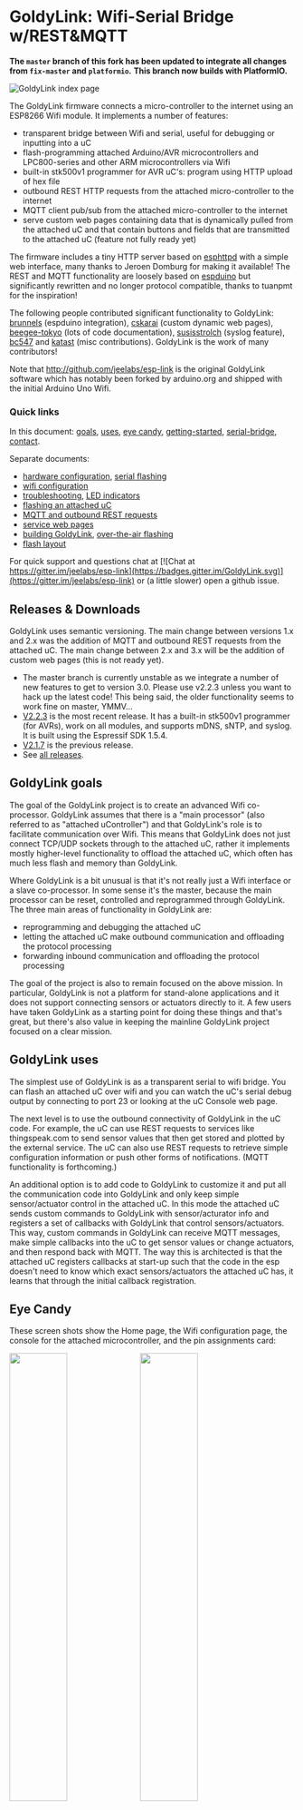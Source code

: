 # GoldyLink: Wifi-Serial Bridge w/REST&MQTT

**The `master` branch of this fork has been updated to integrate all changes**
**from `fix-master` and `platformio`.**
**This branch now builds with PlatformIO.**

![GoldyLink index page](https://cloud.githubusercontent.com/assets/39480/19333951/73fcdcbe-90ad-11e6-8572-5e654377275a.png)

The GoldyLink firmware connects a micro-controller to the internet using an ESP8266 Wifi module.
It implements a number of features:

- transparent bridge between Wifi and serial, useful for debugging or inputting into a uC
- flash-programming attached Arduino/AVR microcontrollers and
  LPC800-series and other ARM microcontrollers via Wifi
- built-in stk500v1 programmer for AVR uC's: program using HTTP upload of hex file
- outbound REST HTTP requests from the attached micro-controller to the internet
- MQTT client pub/sub from the attached micro-controller to the internet
- serve custom web pages containing data that is dynamically pulled from the attached uC and
  that contain buttons and fields that are transmitted to the attached uC (feature not
  fully ready yet)

The firmware includes a tiny HTTP server based on
[esphttpd](http://www.esp8266.com/viewforum.php?f=34)
with a simple web interface, many thanks to Jeroen Domburg for making it available!
The REST and MQTT functionality are loosely based on [espduino](https://github.com/tuanpmt/espduino)
but significantly rewritten and no longer protocol compatible, thanks to tuanpmt for the
inspiration!

The following people contributed significant functionality to GoldyLink:
[brunnels](https://github.com/brunnels) (espduino integration),
[cskarai](https://github.com/cskarai) (custom dynamic web pages),
[beegee-tokyo](https://github.com/beegee-tokyo) (lots of code documentation),
[susisstrolch](https://github.com/susisstrolch) (syslog feature),
[bc547](https://github.com/bc547) and [katast](https://github.com/katast) (misc contributions).
GoldyLink is the work of many contributors!

Note that http://github.com/jeelabs/esp-link is the original GoldyLink software which has
notably been forked by arduino.org and shipped
with the initial Arduino Uno Wifi. 

### Quick links

In this document: [goals](#GoldyLink-goals), [uses](#GoldyLink-uses), [eye candy](#eye-candy),
[getting-started](#getting-started), [serial-bridge](#serial-bridge), [contact](#contact).

Separate documents:
- [hardware configuration](FLASHING.md), [serial flashing](FLASHING.md#initial-serial-flashing)
- [wifi configuration](WIFI-CONFIG.md)
- [troubleshooting](TROUBLESHOOTING.md), [LED indicators](TROUBLESHOOTING.md#led-indicators)
- [flashing an attached uC](UC-FLASHING.md)
- [MQTT and outbound REST requests](RESTMQTT.md)
- [service web pages](WEB-SERVER.md)
- [building GoldyLink](BUILDING.md), [over-the-air flashing](BUILDING.md#updating-the-firmware-over-the-air)
- [flash layout](FLASH.md)

For quick support and questions chat at
[![Chat at https://gitter.im/jeelabs/esp-link](https://badges.gitter.im/GoldyLink.svg)](https://gitter.im/jeelabs/esp-link)
or (a little slower) open a github issue.

Releases & Downloads
--------------------
GoldyLink uses semantic versioning. The main change between versions 1.x and 2.x was the
addition of MQTT and outbound REST requests from the attached uC. The main change between 2.x
and 3.x will be the addition of custom web pages (this is not ready yet).

- The master branch is currently unstable as we integrate a number of new features to get
  to version 3.0. Please use v2.2.3 unless you want to hack up the latest code!
  This being said, the older functionality seems to work fine on master, YMMV...
- [V2.2.3](https://github.com/UMN-VR/GoldyLink/releases/tag/v2.2.3) is the most recent release.
  It has a built-in stk500v1 programmer (for AVRs), work on all modules, and supports mDNS,
  sNTP, and syslog. It is built using the Espressif SDK 1.5.4.
- [V2.1.7](https://github.com/UMN-VR/GoldyLink/releases/tag/v2.1.7) is the previous release.
- See [all releases](https://github.com/UMN-VR/GoldyLink/releases).

## GoldyLink goals

The goal of the GoldyLink project is to create an advanced Wifi co-processor. GoldyLink assumes that
there is a "main processor" (also referred to as "attached uController") and that GoldyLink's role
is to facilitate communication over Wifi. This means that GoldyLink does not just connect TCP/UDP
sockets through to the attached uC, rather it implements mostly higher-level functionality to
offload the attached uC, which often has much less flash and memory than GoldyLink.

Where GoldyLink is a bit unusual is that it's not really
just a Wifi interface or a slave co-processor. In some sense it's the master, because the main
processor can be reset, controlled and reprogrammed through GoldyLink. The three main areas of
functionality in GoldyLink are:

- reprogramming and debugging the attached uC
- letting the attached uC make outbound communication and offloading the protocol processing
- forwarding inbound communication and offloading the protocol processing

The goal of the project is also to remain focused on the above mission. In particular, GoldyLink
is not a platform for stand-alone applications and it does not support connecting sensors or
actuators directly to it. A few users have taken GoldyLink as a starting point for doing these
things and that's great, but there's also value in keeping the mainline GoldyLink project
focused on a clear mission.

## GoldyLink uses

The simplest use of GoldyLink is as a transparent serial to wifi bridge. You can flash an attached
uC over wifi and you can watch the uC's serial debug output by connecting to port 23 or looking
at the uC Console web page.

The next level is to use the outbound connectivity of GoldyLink in the uC code. For example, the
uC can use REST requests to services like thingspeak.com to send sensor values that then get
stored and plotted by the external service.
The uC can also use REST requests to retrieve simple configuration
information or push other forms of notifications. (MQTT functionality is forthcoming.)

An additional option is to add code to GoldyLink to customize it and put all the communication
code into GoldyLink and only keep simple sensor/actuator control in the attached uC. In this
mode the attached uC sends custom commands to GoldyLink with sensor/acturator info and
registers a set of callbacks with GoldyLink that control sensors/actuators. This way, custom
commands in GoldyLink can receive MQTT messages, make simple callbacks into the uC to get sensor
values or change actuators, and then respond back with MQTT. The way this is architected is that
the attached uC registers callbacks at start-up such that the code in the esp doesn't need to 
know which exact sensors/actuators the attached uC has, it learns that through the initial
callback registration.

## Eye Candy

These screen shots show the Home page, the Wifi configuration page, the console for the
attached microcontroller, and the pin assignments card:

<img width="45%" src="https://cloud.githubusercontent.com/assets/39480/19334029/f8128c92-90ad-11e6-804e-9a4796035e9a.png">
<img width="45%" src="https://cloud.githubusercontent.com/assets/39480/8261427/6caf7326-167f-11e5-8085-bc8b20159b2b.png">
<img width="45%" src="https://cloud.githubusercontent.com/assets/39480/8261426/6ca7f75e-167f-11e5-827d-9a1c582ad05d.png">
<img width="30%" src="https://cloud.githubusercontent.com/assets/39480/8261658/11e6c64a-1681-11e5-82d0-ea5ec90a6ddb.png">
<img width="45%" src="https://cloud.githubusercontent.com/assets/39480/19334011/e0c3fe40-90ad-11e6-9893-847e805e7b89.png">
<img width="45%" src="https://cloud.githubusercontent.com/assets/39480/19333988/c1858cec-90ad-11e6-8b1c-ffed516e1b7f.png">

Getting Started
---------------

To get started you need to:
 1. prepare your esp8266 module for serial flashing
 2. download the latest GoldyLink release image (you can build your own later)
 3. flash the firmware
 4. configure the Wifi in GoldyLink for your network

You can then attach a uC and upload a sketch:
 1. attach a uC (e.g. arduino) to your esp8266 module
 2. connect via the serial port to see a pre-loaded sketch running
 3. upload a fresh version of the sketch

From there, more advanced steps are:
- write a sketch that uses MQTT to communicate, or that makes outbound REST requests
- create some web pages and write a sketch that populates data in them or reacts to buttons
  and forms
- make changes or enhancements to GoldyLink and build your own firmware

### Serial bridge

In order to connect through the GoldyLink to a microcontroller use port 23. For example,
on linux you can use `nc esp-hostname 23` or `telnet esp-hostname 23`.

The connections on port 23 and 2323 have a 5 minute inactivity timeout. This is standard with
Espressif's SDK and GoldyLink does not change it. The reason is that due to memory limitations only a
few connections can be open (4 per port) and it's easy for connections to get "lost" staying open
forever, for example, due to wifi disconnects. That could easily make it impossible to connect to
GoldyLink due to connection exhaustion. Something smarter is most likely possible...

Note that multiple connections to port 23 and 2323 can be made simultaneously. GoldyLink will
intermix characters received on all these connections onto the serial TX and it will
broadcast incoming characters from the serial RX to all connections. Use with caution!

If you are using GoldyLink to connect to the console of a linux system, such as an rPi, you
will most likely see what you typed being echoed twice. If you are on a linux system use
telnet and issue a `mode char` command (in telnet, hit the escape char `^]` and type `mode
char` at the prompt). If you are using putty on Windows, open the connection settings and
in the terminal settings set both `local echo` and `local line editing` to `off`.

Contact
-------

If you find problems with GoldyLink, please create a github issue. If you have a question, please
use the gitter chat link at the top of this page.
